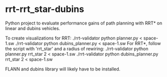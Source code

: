 # rrt-rrt_star-dubins
Python project to evaluate performance gains of path planning with RRT* on linear and dubins vehicles.  

To create visualizations for RRT:
./rrt-validator python planner.py < space-1.sw
./rrt-validator python dubins_planner.py < space-1.sw
For RRT*, follow the script with 'rrt_star' and a radius of rewiring:
./rrt-validator python planner.py rrt_star 2 < space-1.sw
./rrt-validator python dubins_planner.py rrt_star 2 < space-1.sw

FLANN and dubins library will likely have to be installed. 
